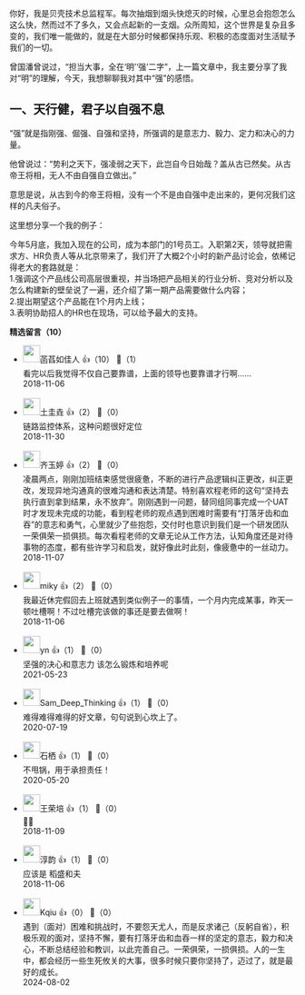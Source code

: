 你好，我是贝壳技术总监程军。每次抽烟到烟头快熄灭的时候，心里总会抱怨怎么这么快，然而过不了多久，又会点起新的一支烟。众所周知，这个世界是复杂且多变的，我们唯一能做的，就是在大部分时候都保持乐观、积极的态度面对生活赋予我们的一切。

曾国潘曾说过，“担当大事，全在‘明’‘强’二字”，上一篇文章中，我主要分享了我对“明”的理解，今天，我想聊聊我对其中“强”的感悟。

## 一、天行健，君子以自强不息

“强”就是指刚强、倔强、自强和坚持，所强调的是意志力、毅力、定力和决心的力量。

他曾说过：“势利之天下，强凌弱之天下，此岂自今日始哉？盖从古已然矣。从古帝王将相，无人不由自强自立做出。”

意思是说，从古到今的帝王将相，没有一个不是由自强中走出来的，更何况我们这样的凡夫俗子。

这里想分享一个我的例子：

今年5月底，我加入现在的公司，成为本部门的1号员工。入职第2天，领导就把需求方、HR负责人等从北京带来了，我们开了大概2个小时的新产品讨论会，依稀记得老大的套路就是：  
1.强调这个产品线公司高层很重视，并当场把产品相关的行业分析、竞对分析以及怎么构建新的壁垒说了一遍，还介绍了第一期产品需要做什么内容；  
2.提出期望这个产品能在1个月内上线；  
3.表明协助招人的HR也在现场，可以给予最大的支持。
<div><strong>精选留言（10）</strong></div><ul>
<li><img src="https://static001.geekbang.org/account/avatar/00/0f/4d/61/48b65197.jpg" width="30px"><span>菡萏如佳人</span> 👍（10） 💬（1）<div>看完以后我觉得不仅自己要靠谱，上面的领导也要靠谱才行啊……</div>2018-11-06</li><br/><li><img src="https://static001.geekbang.org/account/avatar/00/10/44/73/01bcefc1.jpg" width="30px"><span>土圭垚</span> 👍（2） 💬（0）<div>链路监控体系，这种问题很好定位</div>2018-11-30</li><br/><li><img src="" width="30px"><span>齐玉婷</span> 👍（2） 💬（0）<div>凌晨两点，刚刚加班结束感觉很疲惫，不断的进行产品逻辑纠正更改，纠正更改，发现异地沟通真的很难沟通和表达清楚。特别喜欢程老师的这句“坚持去执行直到拿到结果，永不放弃”。刚刚遇到一问题，替同组同事完成一个UAT时才发现未完成的功能，看到程老师的观点遇到困难时需要有“打落牙齿和血吞”的意志和勇气，心里就少了些抱怨，交付时也意识到我们是一个研发团队一荣俱荣一损俱损。每次看程老师的文章无论从工作方法，认知角度还是对待事物的态度，都有些许学习和启发，就好像此时此刻，像疲惫中的一丝动力。</div>2018-11-07</li><br/><li><img src="https://static001.geekbang.org/account/avatar/00/10/a9/99/ae23f9c9.jpg" width="30px"><span>miky</span> 👍（2） 💬（0）<div>我最近休完假回去上班就遇到类似例子一的事情，一个月内完成某事，昨天一顿吐槽啊！不过吐槽完该做的事还是要去做啊！</div>2018-11-06</li><br/><li><img src="https://static001.geekbang.org/account/avatar/00/12/91/6b/76680f6f.jpg" width="30px"><span>yn</span> 👍（1） 💬（0）<div>坚强的决心和意志力 该怎么锻炼和培养呢</div>2021-05-23</li><br/><li><img src="https://static001.geekbang.org/account/avatar/00/0f/46/c0/106d98e7.jpg" width="30px"><span>Sam_Deep_Thinking</span> 👍（1） 💬（0）<div>难得难得难得的好文章，句句说到心坎上了。</div>2020-07-19</li><br/><li><img src="https://static001.geekbang.org/account/avatar/00/16/d5/7b/c512da6a.jpg" width="30px"><span>石栖</span> 👍（1） 💬（0）<div>不甩锅，用于承担责任！</div>2020-05-20</li><br/><li><img src="https://static001.geekbang.org/account/avatar/00/13/74/7d/7ac96ea7.jpg" width="30px"><span>王荣培</span> 👍（1） 💬（0）<div>👍🏻</div>2018-11-09</li><br/><li><img src="https://static001.geekbang.org/account/avatar/00/11/9d/e3/9ebf3856.jpg" width="30px"><span>淳韵</span> 👍（1） 💬（0）<div>应该是 稻盛和夫</div>2018-11-06</li><br/><li><img src="https://static001.geekbang.org/account/avatar/00/18/45/9a/1c9b3fa9.jpg" width="30px"><span>Kqiu</span> 👍（0） 💬（0）<div>遇到（面对）困难和挑战时，不要怨天尤人，而是反求诸己（反躬自省），积极乐观的面对，坚持不懈，要有打落牙齿和血吞一样的坚定的意志，毅力和决心，不断总结经验和教训，以此完善自己。一荣俱荣，一损俱损。人的一生中，都会经历一些生死攸关的大事，很多时候只要你坚持了，迈过了，就是最好的成长。</div>2024-08-02</li><br/>
</ul>